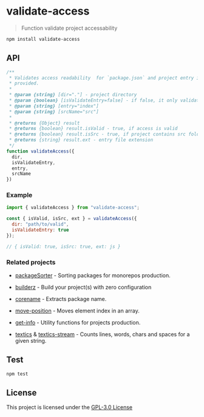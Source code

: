 # validate-access

> Function validate project accessability

```bash
npm install validate-access
```

## API

```js
/**
 * Validates access readability  for `package.json` and project entry if
 * provided.
 *
 * @param {string} [dir="."] - project directory
 * @param {boolean} [isValidateEntry=false] - if false, it only validate `package.json`
 * @param {string} [entry="index"]
 * @param {string} [srcName="src"]
 *
 * @returns {Object} result
 * @returns {boolean} result.isValid - true, if access is valid
 * @returns {boolean} result.isSrc - true, if project contains src folder
 * @returns {string} result.ext - entry file extension
 */
function validateAccess({
  dir,
  isValidateEntry,
  entry,
  srcName
})
```

### Example

```js
import { validateAccess } from "validate-access";

const { isValid, isSrc, ext } = validateAccess({
  dir: "path/to/valid",
  isValidateEntry: true
});

// { isValid: true, isSrc: true, ext: js }
```

### Related projects

- [packageSorter](https://github.com/jalal246/packageSorter) - Sorting packages
  for monorepos production.

- [builderz](https://github.com/jalal246/builderz) - Build your project(s) with zero configuration

- [corename](https://github.com/jalal246/corename) - Extracts package name.

- [move-position](https://github.com/jalal246/move-position) - Moves element
  index in an array.

- [get-info](https://github.com/jalal246/get-info) - Utility functions for projects production.

- [textics](https://github.com/jalal246/textics) & [textics-stream](https://github.com/jalal246/textics-stream) - Counts lines, words, chars and spaces for a given string.

## Test

```sh
npm test
```

## License

This project is licensed under the [GPL-3.0 License](https://github.com/jalal246/validate-access/blob/master/LICENSE)
